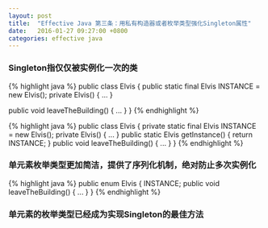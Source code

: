 ```yaml
---
layout: post
title:  "Effective Java 第三条：用私有构造器或者枚举类型强化Singleton属性"
date:   2016-01-27 09:27:00 +0800
categories: effective java
---
```

### Singleton指仅仅被实例化一次的类

{% highlight java %}
public class Elvis {
  public static final Elvis INSTANCE = new Elvis();
  private Elvis() {
    ...
  }

  public void leaveTheBuilding() {
    ...
  }
}
{% endhighlight %}

{% highlight java %}
public class Elvis {
  private static final Elvis INSTANCE = new Elvis();
  private Elvis() {
    ...
  }
  public static Elvis getInstance() {
    return INSTANCE;
  }
  public void leaveTheBuilding() {
    ...
  }
}
{% endhighlight %}

### 单元素枚举类型更加简洁，提供了序列化机制，绝对防止多次实例化
{% highlight java %}
public enum Elvis {
  INSTANCE;
  public void leaveTheBuilding() {
    ...
  }
}
{% endhighlight %}

### 单元素的枚举类型已经成为实现Singleton的最佳方法
